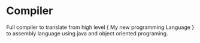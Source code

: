 # Compiler
Full compiler to translate from high level { My new programming Language } to assembly language using java and object oriented programing.
